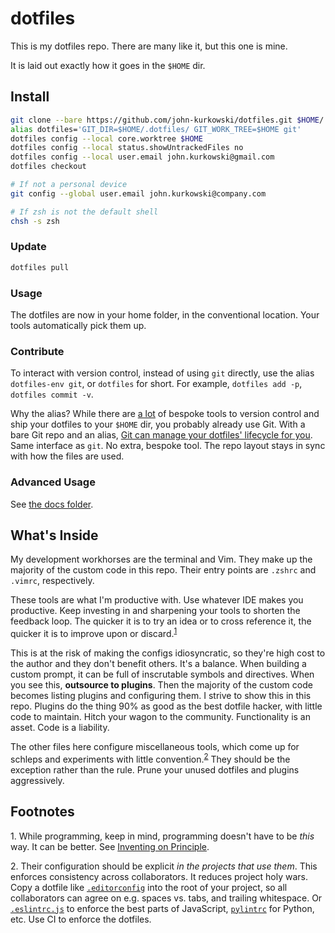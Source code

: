 # dotfiles

This is my dotfiles repo. There are many like it, but this one is mine.

It is laid out exactly how it goes in the `$HOME` dir.

## Install

```zsh
git clone --bare https://github.com/john-kurkowski/dotfiles.git $HOME/.dotfiles
alias dotfiles='GIT_DIR=$HOME/.dotfiles/ GIT_WORK_TREE=$HOME git'
dotfiles config --local core.worktree $HOME
dotfiles config --local status.showUntrackedFiles no
dotfiles config --local user.email john.kurkowski@gmail.com
dotfiles checkout

# If not a personal device
git config --global user.email john.kurkowski@company.com

# If zsh is not the default shell
chsh -s zsh
```

### Update

```zsh
dotfiles pull
```

### Usage

The dotfiles are now in your home folder, in the conventional location. Your
tools automatically pick them up.

### Contribute

To interact with version control, instead of using `git` directly, use the
alias `dotfiles-env git`, or `dotfiles` for short. For example, `dotfiles add
-p`, `dotfiles commit -v`.

Why the alias? While there are [a lot][GitHub does dotfiles] of bespoke tools
to version control and ship your dotfiles to your `$HOME` dir, you probably
already use Git. With a bare Git repo and an alias, [Git can manage your
dotfiles' lifecycle for you][The best way to store your dotfiles]. Same
interface as `git`. No extra, bespoke tool. The repo layout stays in sync with
how the files are used.

### Advanced Usage

See [the docs folder](./.docs/).

## What's Inside

My development workhorses are the terminal and Vim. They make up the majority
of the custom code in this repo. Their entry points are `.zshrc` and `.vimrc`,
respectively.

These tools are what I'm productive with. Use whatever IDE makes you
productive. Keep investing in and sharpening your tools to shorten the feedback
loop. The quicker it is to try an idea or to cross reference it, the quicker it
is to improve upon or discard.<sup>[1](#1)</sup>

This is at the risk of making the configs idiosyncratic, so they're high cost
to the author and they don't benefit others. It's a balance. When building a
custom prompt, it can be full of inscrutable symbols and directives. When you
see this, **outsource to plugins**. Then the majority of the custom code
becomes listing plugins and configuring them. I strive to show this in this
repo. Plugins do the thing 90% as good as the best dotfile hacker, with little
code to maintain. Hitch your wagon to the community. Functionality is an asset.
Code is a liability.

The other files here configure miscellaneous tools, which come up for schleps
and experiments with little convention.<sup>[2](#2)</sup> They should be the
exception rather than the rule. Prune your unused dotfiles and plugins
aggressively.

## Footnotes

<a name="1">1.</a> While programming, keep in mind, programming doesn't have to
be _this_ way. It can be better. See [Inventing on Principle].

<a name="2">2.</a> Their configuration should be explicit _in the projects that
use them_. This enforces consistency across collaborators. It reduces project
holy wars. Copy a dotfile like [`.editorconfig`][EditorConfig] into the root of
your project, so all collaborators can agree on e.g. spaces vs. tabs, and
trailing whitespace. Or [`.eslintrc.js`][ESLint] to enforce the best parts of
JavaScript, [`pylintrc`][Pylint] for Python, etc. Use CI to enforce the
dotfiles.

[EditorConfig]: https://editorconfig.org/
[ESLint]: https://eslint.org/
[GitHub does dotfiles]: https://dotfiles.github.io/
[Inventing on Principle]: https://vimeo.com/36579366
[Pylint]: https://www.pylint.org/
[The best way to store your dotfiles]: https://developer.atlassian.com/blog/2016/02/best-way-to-store-dotfiles-git-bare-repo/
